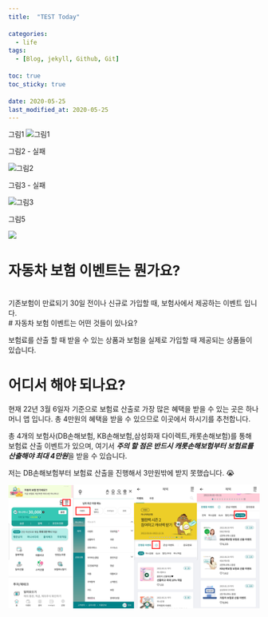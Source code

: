 ```yaml
---
title:  "TEST Today"

categories:
  - life
tags:
  - [Blog, jekyll, Github, Git]

toc: true
toc_sticky: true
 
date: 2020-05-25
last_modified_at: 2020-05-25
---
```




그림1
![그림1](/images/../images/20220307090821.png)

그림2 - 실패

![그림2](../images/20220307090912.png)

그림3 - 실패

![그림3](/images../images/20220307091112.png)

그림5

![](/images/../images/20220307091156.png)

# 자동차 보험 이벤트는 뭔가요?  

 </br>   
기존보험이 만료되기 30일 전이나 신규로 가입할 때, 보험사에서 제공하는 이벤트 입니다.  







 </br>  
# 자동차 보험 이벤트는 어떤 것들이 있나요?

보험료를 산출 할 때 받을 수 있는 상품과 보험을 실제로 가입할 때 제공되는 상품들이 있습니다.







# 어디서 해야 되나요?

현재 22년 3월 6일자 기준으로 보험료 산출로 가장 많은 혜택을 받을 수 있는 곳은 하나머니 앱 입니다.
총 4만원의 혜택을 받을 수 있으므로 이곳에서 하시기를 추천합니다.

총 4개의 보험사(DB손해보험, KB손해보험,삼성화재 다이렉트,캐롯손해보험)를 통해 보험료 산출 이벤트가 있으며,
여기서 ***주의 할 점은 반드시 캐롯손해보험부터 보험료를 산출해야 최대 4만원***을 받을 수 있습니다.

저는 DB손해보험부터 보험료 산출을 진행해서 3만원밖에 받지 못했습니다. 😭



![image-20220306165517553](../images/image-20220306165517553.png)
